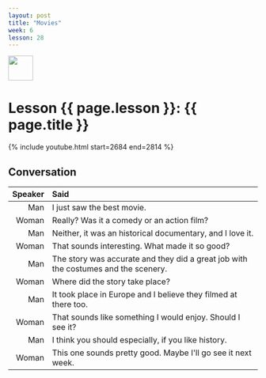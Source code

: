 ```yaml
---
layout: post
title: "Movies"
week: 6
lesson: 28
---
```


<a href="/"><img src="/assets/logo.svg" width="50"></a>

# Lesson {{ page.lesson }}: {{ page.title }}

{% include youtube.html start=2684 end=2814 %}

## Conversation

Speaker | Said
---: | :---
Man | I just saw the best movie.
Woman | Really? Was it a comedy or an action film?
Man | Neither, it was an historical documentary, and I love it.
Woman | That sounds interesting. What made it so good?
Man | The story was accurate and they did a great job with the costumes and the scenery.
Woman | Where did the story take place?
Man | It took place in Europe and I believe they filmed at there too.
Woman | That sounds like something I would enjoy. Should I see it?
Man | I think you should especially, if you like history.
Woman | This one sounds pretty good. Maybe I'll go see it next week.
